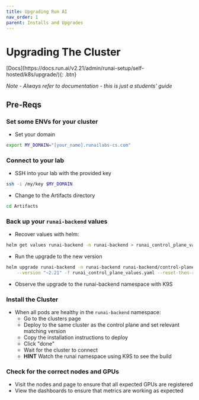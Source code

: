 ```yaml
---
title: Upgrading Run AI
nav_order: 1
parent: Installs and Upgrades
---
```


# Upgrading The Cluster

<span class="fs-3">
[Docs](https://docs.run.ai/v2.21/admin/runai-setup/self-hosted/k8s/upgrade/){: .btn}
</span>

*Note - Always refer to documentation - this is just a students' guide*

## Pre-Reqs

### Set some ENVs for your cluster

- Set your domain

```bash
export MY_DOMAIN="[your_name].runailabs-cs.com"
```

### Connect to your lab

- SSH into your lab with the provided key

```bash
ssh -i /my/key $MY_DOMAIN
```

- Change to the Artifacts directory

```bash
cd Artifacts
```

### Back up your `runai-backend` values

- Recover values with helm:

```bash
helm get values runai-backend -n runai-backend > runai_control_plane_values.yaml
```

- Run the upgrade to the new version

```bash
helm upgrade runai-backend -n runai-backend runai-backend/control-plane \
    --version "~2.21" -f runai_control_plane_values.yaml --reset-then-reuse-values
```

- Observe the upgrade to the runai-backend namespace with K9S

### Install the Cluster

- When all pods are healthy in the `runai-backend` namespace:
  - Go to the clusters page
  - Deploy to the same cluster as the control plane and set relevant matching version
  - Copy the installation instructions to deploy
  - Click "done"
  - Wait for the cluster to connect
  - **HINT** Watch the runai namespace using K9S to see the build

### Check for the correct nodes and GPUs

- Visit the nodes and page to ensure that all expected GPUs are registered
- View the dashboards to ensure that metrics are working as expected
